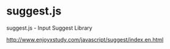 suggest.js
==========
suggest.js - Input Suggest Library

http://www.enjoyxstudy.com/javascript/suggest/index.en.html
